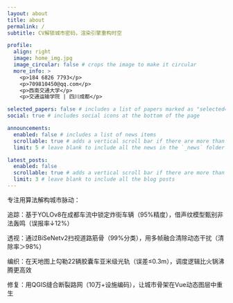 ```yaml
---
layout: about
title: about
permalink: /
subtitle: CV解锁城市密码，渲染引擎重构时空

profile:
  align: right
  image: home_img.jpg
  image_circular: false # crops the image to make it circular
  more_info: >
    <p>184 6826 7793</p>
    <p>709810450@qq.com</p>
    <p>西南交通大学</p>
    <p>交通运输学院 | 四川成都</p>

selected_papers: false # includes a list of papers marked as "selected={true}"
social: true # includes social icons at the bottom of the page

announcements:
  enabled: false # includes a list of news items
  scrollable: true # adds a vertical scroll bar if there are more than 3 news items
  limit: 5 # leave blank to include all the news in the `_news` folder

latest_posts:
  enabled: false
  scrollable: true # adds a vertical scroll bar if there are more than 3 new posts items
  limit: 3 # leave blank to include all the blog posts
---
```


专注用算法解构城市脉动：


​​追踪​​：基于YOLOv8在成都车流中锁定炸街车辆（95%精度），借声纹模型甄别非法轰鸣（误报率↓12%）

​​透视​​：通过BiSeNetv2扫视道路筋骨（99%分类），用多帧融合清除动态干扰（清除率＞98%）

​​编织​​：在天地图上勾勒22辆胶囊车亚米级光轨（误差≤0.3m），调度逻辑比火锅沸腾更高效

​​修复​​：用QGIS缝合断裂路网（10万+设施编码），让城市骨架在Vue动态图层中重生
